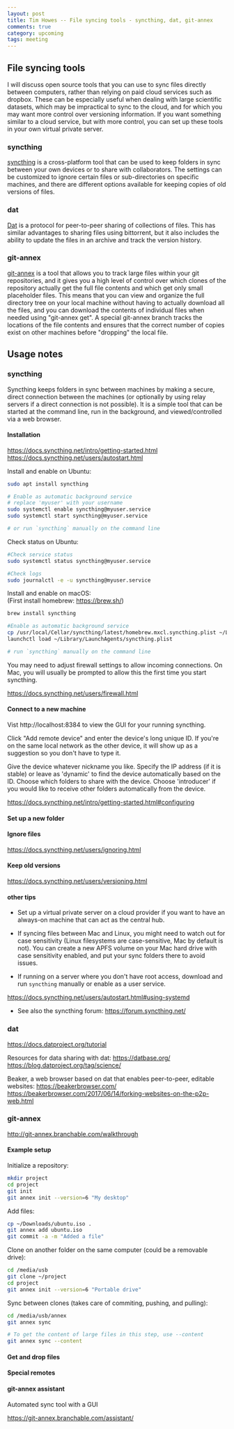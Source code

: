 ```yaml
---
layout: post
title: Tim Howes -- File syncing tools - syncthing, dat, git-annex
comments: true
category: upcoming
tags: meeting
---
```


## File syncing tools

I will discuss open source tools that you can use to sync files directly between
computers, rather than relying on paid cloud services such as dropbox.  These
can be especially useful when dealing with large scientific datasets, which may
be impractical to sync to the cloud, and for which you may want more control over
versioning information.  If you want something similar to a cloud service, but
with more control, you can set up these tools in your own virtual private server.

### syncthing
[syncthing](https://syncthing.net) is a cross-platform tool that can be used to
keep folders in sync between your own devices or to share with collaborators.
The settings can be customized to ignore certain files or sub-directories on
specific machines, and there are different options available for keeping copies
of old versions of files.

### dat
[Dat](https://datproject.org) is a protocol for peer-to-peer sharing of collections of files.  This has
similar advantages to sharing files using bittorrent, but it also includes the
ability to update the files in an archive and track the version history.

### git-annex
[git-annex](https://git-annex.branchable.com) is a tool that allows you to track large files within your git
repositories, and it gives you a high level of control over which clones of the
repository actually get the full file contents and which get only small placeholder
files.  This means that you can view and organize the full directory tree on your
local machine without having to actually download all the files, and you can download
the contents of individual files when needed using "git-annex get".  A special
git-annex branch tracks the locations of the file contents and ensures that the
correct number of copies exist on other machines before "dropping" the local file.


## Usage notes

### syncthing

Syncthing keeps folders in sync between machines by making a secure, direct connection between the machines (or optionally by using relay servers if a direct connection is not possible). It is a simple tool that can be started at the command line, run in the background, and viewed/controlled via a web browser.

#### Installation

https://docs.syncthing.net/intro/getting-started.html
https://docs.syncthing.net/users/autostart.html

Install and enable on Ubuntu:
```bash
sudo apt install syncthing

# Enable as automatic background service
# replace 'myuser' with your username
sudo systemctl enable syncthing@myuser.service
sudo systemctl start syncthing@myuser.service

# or run `syncthing` manually on the command line
```

Check status on Ubuntu:
```bash
#Check service status
sudo systemctl status syncthing@myuser.service

#Check logs
sudo journalctl -e -u syncthing@myuser.service
```

Install and enable on macOS: <br>
(First install homebrew: https://brew.sh/)
```bash
brew install syncthing

#Enable as automatic background service
cp /usr/local/Cellar/syncthing/latest/homebrew.mxcl.syncthing.plist ~/Library/LaunchAgents/syncthing.plist
launchctl load ~/Library/LaunchAgents/syncthing.plist

# run `syncthing` manually on the command line
```

You may need to adjust firewall settings to allow incoming connections. On Mac, you will usually be prompted to allow this the first time you start syncthing.

https://docs.syncthing.net/users/firewall.html


#### Connect to a new machine

Vist http://localhost:8384 to view the GUI for your running syncthing.

Click "Add remote device" and enter the device's long unique ID. If you're on the same local network as the other device, it will show up as a suggestion so you don't have to type it.

Give the device whatever nickname you like. Specify the IP address (if it is stable) or leave as 'dynamic' to find the device automatically based on the ID. Choose which folders to share with the device. Choose 'introducer' if you would like to receive other folders automatically from the device.

https://docs.syncthing.net/intro/getting-started.html#configuring

#### Set up a new folder

#### Ignore files

https://docs.syncthing.net/users/ignoring.html

#### Keep old versions

https://docs.syncthing.net/users/versioning.html

#### other tips

* Set up a virtual private server on a cloud provider if you want to have an always-on machine that can act as the central hub.

* If syncing files between Mac and Linux, you might need to watch out for case sensitivity (Linux filesystems are case-sensitive, Mac by default is not). You can create a new APFS volume on your Mac hard drive with case sensitivity enabled, and put your sync folders there to avoid issues.

* If running on a server where you don't have root access, download and run `syncthing` manually or enable as a user service.

https://docs.syncthing.net/users/autostart.html#using-systemd

* See also the syncthing forum: https://forum.syncthing.net/

### dat

https://docs.datproject.org/tutorial

Resources for data sharing with dat:
https://datbase.org/
https://blog.datproject.org/tag/science/

Beaker, a web browser based on dat that enables peer-to-peer, editable websites:
https://beakerbrowser.com/
https://beakerbrowser.com/2017/06/14/forking-websites-on-the-p2p-web.html

### git-annex

http://git-annex.branchable.com/walkthrough

#### Example setup

Initialize a repository:
```bash
mkdir project
cd project
git init
git annex init --version=6 "My desktop"
```

Add files:
```bash
cp ~/Downloads/ubuntu.iso .
git annex add ubuntu.iso
git commit -a -m "Added a file"
```

Clone on another folder on the same computer (could be a removable drive):
```bash
cd /media/usb
git clone ~/project
cd project
git annex init --version=6 "Portable drive"
```

Sync between clones (takes care of commiting, pushing, and pulling):
```bash
cd /media/usb/annex
git annex sync

# To get the content of large files in this step, use --content
git annex sync --content
```

#### Get and drop files

#### Special remotes

#### git-annex assistant

Automated sync tool with a GUI

https://git-annex.branchable.com/assistant/
